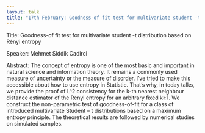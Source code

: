 ```yaml
---
layout: talk
title: "17th February: Goodness-of fit test for multivariate student -t distribution based on Rényi entropy "
---
```



Title: Goodness-of fit test for multivariate student -t distribution based on Rényi entropy

Speaker: Mehmet Siddik Cadirci

Abstract: The concept of entropy is one of the most basic and important in natural science and information theory. It remains a commonly used measure of uncertainty or the measure of disorder.  I’ve tried to make this accessible about how to use entropy in Statistic. That’s why, in today talks, we provide the proof of L^2 consistency for the k-th nearest neighbour distance estimator of the Renyi entropy for an arbitrary fixed k≥1. We construct the non-parametric test of goodness-of-fit for a class of introduced multivariate Student – t distributions based on a maximum entropy principle. The theoretical results are followed by numerical studies on simulated samples.

